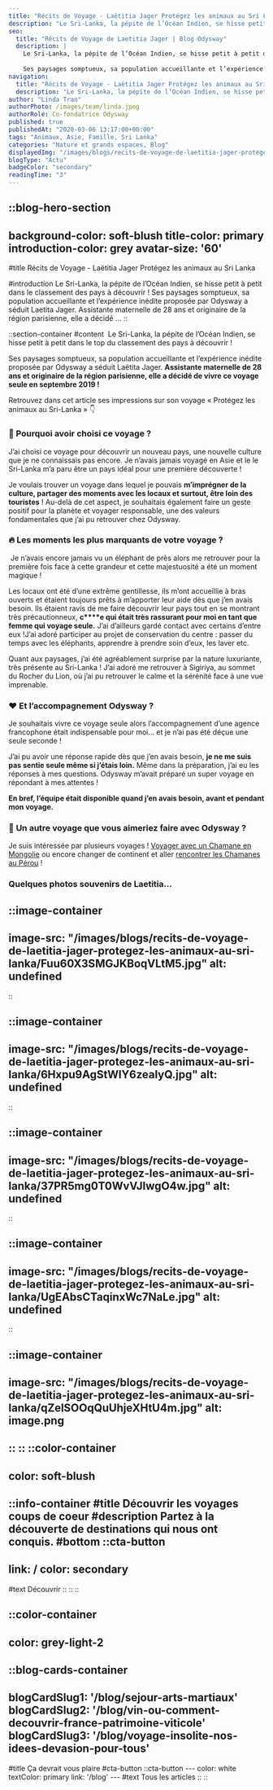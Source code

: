 ```yaml
---
title: "Récits de Voyage - Laëtitia Jager Protégez les animaux au Sri Lanka"
description: "Le Sri-Lanka, la pépite de l’Océan Indien, se hisse petit à petit dans le classement des pays à découvrir ! Ses paysages somptueux, sa population accueillante et l’expérience inédite proposée par Odysway a séduit Laetita Jager. Assistante maternelle de 28 ans et originaire de la région parisienne, elle a décidé ..."
seo:
  title: "Récits de Voyage de Laetitia Jager | Blog Odysway"
  description: |
    Le Sri-Lanka, la pépite de l’Océan Indien, se hisse petit à petit dans le top du classement des pays à découvrir !
    
    Ses paysages somptueux, sa population accueillante et l’expérience inédite proposée par Odysway a séduit Laetita Jager. Assistante maternelle de 28 ans et originaire de la région parisienne, elle a décidé de vivre ce voyage seule en septembre 2019 !
navigation:
  title: "Récits de Voyage - Laëtitia Jager Protégez les animaux au Sri Lanka"
  description: "Le Sri-Lanka, la pépite de l’Océan Indien, se hisse petit à petit dans le classement des pays à découvrir ! Ses paysages somptueux, sa population accueillante et l’expérience inédite proposée par Odysway a séduit Laetita Jager. Assistante maternelle de 28 ans et originaire de la région parisienne, elle a décidé ..."
author: "Linda Tran"
authorPhoto: /images/team/linda.jpeg
authorRole: Co-fondatrice Odysway
published: true
publishedAt: "2020-03-06 13:17:00+00:00"
tags: "Animaux, Asie, Famille, Sri Lanka"
categories: "Nature et grands espaces, Blog"
displayedImg: "/images/blogs/recits-de-voyage-de-laetitia-jager-protegez-les-animaux-au-sri-lanka/ACJNzM8GQYmXy74Yqnhq.jpg"
blogType: "Actu"
badgeColor: "secondary"
readingTime: "3"
---
```


::blog-hero-section
---
background-color: soft-blush
title-color: primary
introduction-color: grey
avatar-size: '60'
---
#title
Récits de Voyage - Laëtitia Jager Protégez les animaux au Sri Lanka

#introduction
Le Sri-Lanka, la pépite de l’Océan Indien, se hisse petit à petit dans le classement des pays à découvrir ! Ses paysages somptueux, sa population accueillante et l’expérience inédite proposée par Odysway a séduit Laetita Jager. Assistante maternelle de 28 ans et originaire de la région parisienne, elle a décidé ...
::

::section-container
#content
 Le Sri-Lanka, la pépite de l’Océan Indien, se hisse petit à petit dans le top du classement des pays à découvrir !

Ses paysages somptueux, sa population accueillante et l’expérience inédite proposée par Odysway a séduit Laëtita Jager. **Assistante maternelle de 28 ans et originaire de la région parisienne, elle a décidé de vivre ce voyage seule en septembre 2019 !**

Retrouvez dans cet article ses impressions sur son voyage « Protégez les animaux au Sri-Lanka » 👇

### **🤗 Pourquoi avoir choisi ce voyage ?**

J’ai choisi ce voyage pour découvrir un nouveau pays, une nouvelle culture que je ne connaissais pas encore. Je n’avais jamais voyagé en Asie et le le Sri-Lanka m’a paru être un pays idéal pour une première découverte !

Je voulais trouver un voyage dans lequel je pouvais **m’imprégner de la culture, partager des moments avec les locaux et surtout, être loin des touristes** ! Au-delà de cet aspect, je souhaitais également faire un geste positif pour la planète et voyager responsable, une des valeurs fondamentales que j’ai pu retrouver chez Odysway.

### **🔥 Les moments les plus marquants de votre voyage ?**

 Je n’avais encore jamais vu un éléphant de près alors me retrouver pour la première fois face à cette grandeur et cette majestuosité a été un moment magique !

Les locaux ont été d’une extrême gentillesse, ils m’ont accueillie à bras ouverts et étaient toujours prêts à m’apporter leur aide dès que j’en avais besoin. Ils étaient ravis de me faire découvrir leur pays tout en se montrant très précautionneux, **c****e qui était très rassurant pour moi en tant que femme qui voyage seule.** J’ai d’ailleurs gardé contact avec certains d’entre eux !J’ai adoré participer au projet de conservation du centre : passer du temps avec les éléphants, apprendre à prendre soin d’eux, les laver etc.

Quant aux paysages, j’ai été agréablement surprise par la nature luxuriante, très présente au Sri-Lanka ! J’ai adoré me retrouver à Sigiriya, au sommet du Rocher du Lion, où j’ai pu retrouver le calme et la sérénité face à une vue imprenable.

### **❤️ Et l’accompagnement Odysway ?**

Je souhaitais vivre ce voyage seule alors l’accompagnement d’une agence francophone était indispensable pour moi… et je n’ai pas été déçue une seule seconde !

J’ai pu avoir une réponse rapide dès que j’en avais besoin, **je ne me suis pas sentie seule même si j’étais loin.** Même dans la préparation, j’ai eu les réponses à mes questions. Odysway m’avait préparé un super voyage en répondant à mes attentes !

**En bref, l’équipe était disponible quand j’en avais besoin, avant et pendant mon voyage.**

### **🧐** **Un autre voyage que vous aimeriez faire avec Odysway ?**

Je suis intéressée par plusieurs voyages ! [Voyager avec un Chamane en Mongolie](https://odysway.com/voyages/voyage-chamane-mongolie?utm_source=Blog&utm_medium=article&utm_campaign=RecitsVoyage_LaetitiaJager) ou encore changer de continent et aller [rencontrer les Chamanes au Pérou](https://odysway.com/voyages/voyage-chamanique-perou?utm_source=Blog&utm_medium=article&utm_campaign=RecitsVoyage_LaetitiaJager) !

### **Quelques photos souvenirs de Laetitia...**

::image-container
---
image-src: "/images/blogs/recits-de-voyage-de-laetitia-jager-protegez-les-animaux-au-sri-lanka/Fuu60X3SMGJKBoqVLtM5.jpg"
alt: undefined
---
:: 

::image-container
---
image-src: "/images/blogs/recits-de-voyage-de-laetitia-jager-protegez-les-animaux-au-sri-lanka/6Hxpu9AgStWIY6zeaIyQ.jpg"
alt: undefined
---
:: 

::image-container
---
image-src: "/images/blogs/recits-de-voyage-de-laetitia-jager-protegez-les-animaux-au-sri-lanka/37PR5mg0T0WvVJIwgO4w.jpg"
alt: undefined
---
:: 

::image-container
---
image-src: "/images/blogs/recits-de-voyage-de-laetitia-jager-protegez-les-animaux-au-sri-lanka/UgEAbsCTaqinxWc7NaLe.jpg"
alt: undefined
---
::

::image-container
---
image-src: "/images/blogs/recits-de-voyage-de-laetitia-jager-protegez-les-animaux-au-sri-lanka/qZelSOOqQuUhjeXHtU4m.jpg"
alt: image.png
---
::
::
::color-container
---
color: soft-blush
---
  ::info-container
  #title
  Découvrir les voyages coups de coeur
  #description
  Partez à la découverte de destinations qui nous ont conquis.
  #bottom
  ::cta-button
  ---
  link: /
  color: secondary
  ---
  #text
  Découvrir
  ::
  ::
::

::color-container
---
color: grey-light-2
---
  ::blog-cards-container
  ---
  blogCardSlug1: '/blog/sejour-arts-martiaux' 
  blogCardSlug2: '/blog/vin-ou-comment-decouvrir-france-patrimoine-viticole' 
  blogCardSlug3: '/blog/voyage-insolite-nos-idees-devasion-pour-tous' 
  ---
  #title
  Ça devrait vous plaire
  #cta-button
    ::cta-button
    ---
    color: white
    textColor: primary
    link: '/blog'
    ---
    #text
    Tous les  articles
    ::
  ::
